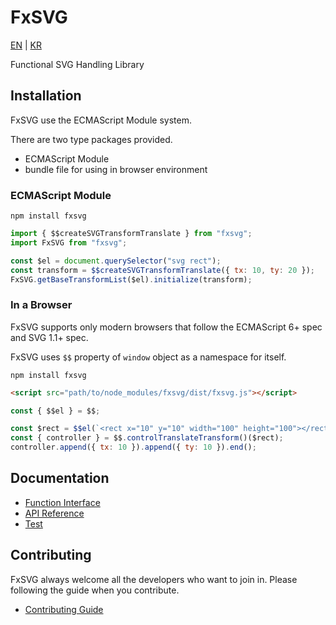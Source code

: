 # FxSVG

[EN](./README.md) | [KR](./README_KR.md)

Functional SVG Handling Library

## Installation

FxSVG use the ECMAScript Module system.

There are two type packages provided.

- ECMAScript Module
- bundle file for using in browser environment

### ECMAScript Module

```shell script
npm install fxsvg
```

```javascript
import { $$createSVGTransformTranslate } from "fxsvg";
import FxSVG from "fxsvg";

const $el = document.querySelector("svg rect");
const transform = $$createSVGTransformTranslate({ tx: 10, ty: 20 });
FxSVG.getBaseTransformList($el).initialize(transform);
```

### In a Browser

FxSVG supports only modern browsers that follow the ECMAScript 6+ spec and SVG 1.1+ spec.

FxSVG uses `$$` property of `window` object as a namespace for itself.

```shell script
npm install fxsvg
```

```html
<script src="path/to/node_modules/fxsvg/dist/fxsvg.js"></script>
```

```javascript
const { $$el } = $$;

const $rect = $$el(`<rect x="10" y="10" width="100" height="100"></rect>`);
const { controller } = $$.controlTranslateTransform()($rect);
controller.append({ tx: 10 }).append({ ty: 10 }).end();
```

## Documentation

- [Function Interface](./doc/FUNCTION_INTERFACE.md)
- [API Reference](./doc/API.md)
- [Test](./doc/TEST.md)

## Contributing

FxSVG always welcome all the developers who want to join in.
Please following the guide when you contribute.

- [Contributing Guide](./doc/CONTRIBUTING.md)
